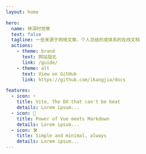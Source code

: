 ```yaml
---
layout: home

hero:
  name: 林深时觉寒
  text: false
  tagline: 一些来源于网络文章、个人总结的成体系的在线文档
  actions:
    - theme: brand
      text: 网站指北
      link: /guide/
    - theme: alt
      text: View on GitHub
      link: https://github.com/ikangjia/docs

features:
  - icon: ⚡️
    title: Vite, The DX that can't be beat
    details: Lorem ipsum...
  - icon: 🖖
    title: Power of Vue meets Markdown
    details: Lorem ipsum...
  - icon: 🛠️
    title: Simple and minimal, always
    details: Lorem ipsum...
---
```

